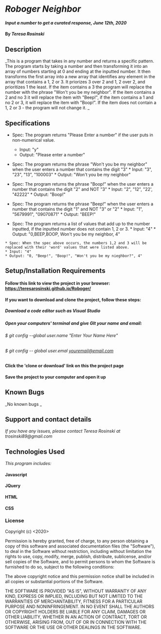 # _Roboger Neighbor_

#### _Input a number to get a curated response, June 12th, 2020_

#### By _**Teresa Rosinski**_

## Description

_This is a program that takes in any number and returns a specific pattern. The program starts by taking a number and then transforming it into an array of numbers starting at 0 and ending at the inputted number. It then transforms the first array into a new array that identifies any element in the array that contains a 1, 2 or 3. It priorizes 3 over 2 and 1, 2 over 2, and prioritizes 1 the least. If the item contains a 3 the program will replace the number with the phrase "Won't you be my neighbor". If the item contains a 2 and no 3 it will replace the item with "Beep!", if the item contains a 1 and no 2 or 3, it will replace the item with "Boop!". If the item does not contain a 1, 2 or 3 - the program will not change it. _

## Specifications

  * Spec: The program returns "Please Enter a number" if the user puts in non-numerical value.
    * Input: "y"
    * Output: "Please enter a number"

   * Spec: The program returns the phrase "Won't you be my neighbor" when the user enters a number that contains the digit "3"
    * Input: "3", "23", "13", "100003"
    * Output: "Won't you be my neighbor"

   * Spec: The program returns the phrase "Boop!" when the user enters a number that contains the digit "2" and NOT "3"
    * Input: "2", "12", "22', "42222"
    * Output: "Boop!"

   * Spec: The program returns the phrase "Beep!" when the user enters a number that contains the digit "1" and NOT "3" or "2"
    * Input: "1", "5679991", "09070871"
    * Output: "BEEP!"

   * Spec: The program returns a list of values that add up to the number inputted, if the inputted number does not contain 1, 2 or 3. 
    * Input: "4"
    * Output: "0,BEEP,BOOP, Won't you be my neighbor, 4"

    * Spec: When the spec above occurs, the numbers 1,2 and 3 will be replaced with their 'word' values that were listed above.  
    * Input: "4"
    * Output: "0, "Beep!", "Boop!", "Won't you be my nieghbor?", 4"

## Setup/Installation Requirements

#### Follow this link to view the project in your browser: https://teresarosinski.github.io/Roboger/
#### If you want to download and clone the project, follow these steps:
##### Download a code editor such as Visual Studio
##### Open your computers' terminal and give GIt your name and email:
###### $ git config --global user.name "Enter Your Name Here"
###### $ git config -- global user.emal youremail@email.com
#### Click the 'clone or download' link on this the project page
#### Save the project to your computer and open it up

## Known Bugs

_No known bugs _

## Support and contact details

_If you have any issues, please contact Teresa Rosinski at trosinski89@gmail.com_

## Technologies Used

_This program includes:_
#### Javascript
#### JQuery
#### HTML
#### CSS

### License

Copyright (c) <2020> <Teresa Rosinski>

Permission is hereby granted, free of charge, to any person obtaining a copy
of this software and associated documentation files (the "Software"), to deal
in the Software without restriction, including without limitation the rights
to use, copy, modify, merge, publish, distribute, sublicense, and/or sell
copies of the Software, and to permit persons to whom the Software is
furnished to do so, subject to the following conditions:

The above copyright notice and this permission notice shall be included in all
copies or substantial portions of the Software.

THE SOFTWARE IS PROVIDED "AS IS", WITHOUT WARRANTY OF ANY KIND, EXPRESS OR
IMPLIED, INCLUDING BUT NOT LIMITED TO THE WARRANTIES OF MERCHANTABILITY,
FITNESS FOR A PARTICULAR PURPOSE AND NONINFRINGEMENT. IN NO EVENT SHALL THE
AUTHORS OR COPYRIGHT HOLDERS BE LIABLE FOR ANY CLAIM, DAMAGES OR OTHER
LIABILITY, WHETHER IN AN ACTION OF CONTRACT, TORT OR OTHERWISE, ARISING FROM,
OUT OF OR IN CONNECTION WITH THE SOFTWARE OR THE USE OR OTHER DEALINGS IN THE
SOFTWARE.